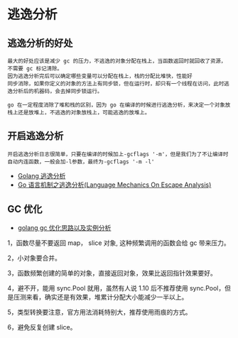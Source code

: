 # 逃逸分析

## 逃逸分析的好处

    最大的好处应该是减少 gc 的压力，不逃逸的对象分配在栈上，当函数返回时就回收了资源，不需要 gc 标记清除。
    因为逃逸分析完后可以确定哪些变量可以分配在栈上，栈的分配比堆快，性能好
    同步消除，如果你定义的对象的方法上有同步锁，但在运行时，却只有一个线程在访问，此时逃逸分析后的机器码，会去掉同步锁运行。

    go 在一定程度消除了堆和栈的区别，因为 go 在编译的时候进行逃逸分析，来决定一个对象放栈上还是放堆上，不逃逸的对象放栈上，可能逃逸的放堆上。

## 开启逃逸分析

    开启逃逸分析日志很简单，只要在编译的时候加上-gcflags '-m'，但是我们为了不让编译时自动内连函数，一般会加-l参数，最终为-gcflags '-m -l'

- [Golang 逃逸分析](https://gocn.vip/article/355)
- [Go 语言机制之逃逸分析(Language Mechanics On Escape Analysis)](https://studygolang.com/articles/12444)

## GC 优化

- [golang gc 优化思路以及实例分析](https://www.cnblogs.com/gao88/p/9850235.html)

1，函数尽量不要返回 map， slice 对象, 这种频繁调用的函数会给 gc 带来压力。

2，小对象要合并。

3，函数频繁创建的简单的对象，直接返回对象，效果比返回指针效果要好。

4，避不开，能用 sync.Pool 就用，虽然有人说 1.10 后不推荐使用 sync.Pool，但是压测来看，确实还是有效果，堆累计分配大小能减少一半以上。

5，类型转换要注意，官方用法消耗特别大，推荐使用雨痕的方式。

6，避免反复创建 slice。
